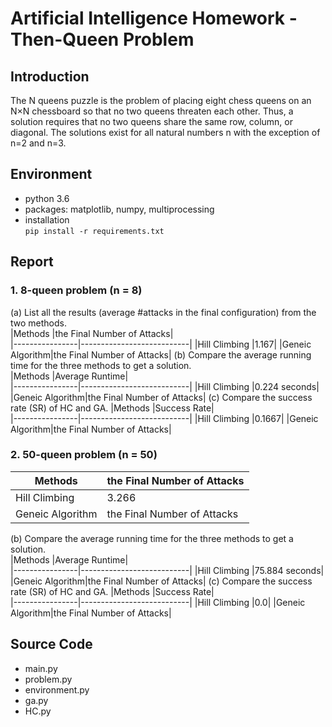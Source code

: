 # Artificial Intelligence Homework - Then-Queen Problem
## Introduction
The N queens puzzle is the problem of placing eight chess queens on an N×N chessboard so that no two queens threaten each other. Thus, a solution requires that no two queens share the same row, column, or diagonal. The solutions exist for all natural numbers n with the exception of n=2 and n=3.

## Environment  
* python 3.6
* packages: matplotlib, numpy, multiprocessing
* installation  
`pip install -r requirements.txt`

## Report 
### 1. 8-queen problem (n = 8) 
(a) List all the results (average #attacks in the final configuration) from the two methods.  
|Methods         |the Final Number of Attacks|  
|----------------|---------------------------|
|Hill Climbing   |1.167| 
|Geneic Algorithm|the Final Number of Attacks| 
(b) Compare the average running time for the three methods to get a solution.  
|Methods         |Average Runtime|  
|----------------|---------------------------|
|Hill Climbing   |0.224 seconds| 
|Geneic Algorithm|the Final Number of Attacks| 
(c) Compare the success rate (SR) of HC and GA.
|Methods         |Success Rate|  
|----------------|---------------------------|
|Hill Climbing   |0.1667| 
|Geneic Algorithm|the Final Number of Attacks| 
### 2. 50-queen problem (n = 50)
|Methods         |the Final Number of Attacks|  
|----------------|---------------------------|
|Hill Climbing   |3.266| 
|Geneic Algorithm|the Final Number of Attacks| 
(b) Compare the average running time for the three methods to get a solution.  
|Methods         |Average Runtime|  
|----------------|---------------------------|
|Hill Climbing   |75.884 seconds| 
|Geneic Algorithm|the Final Number of Attacks| 
(c) Compare the success rate (SR) of HC and GA.
|Methods         |Success Rate|  
|----------------|---------------------------|
|Hill Climbing   |0.0| 
|Geneic Algorithm|the Final Number of Attacks| 

## Source Code
* main.py
* problem.py
* environment.py
* ga.py
* HC.py

